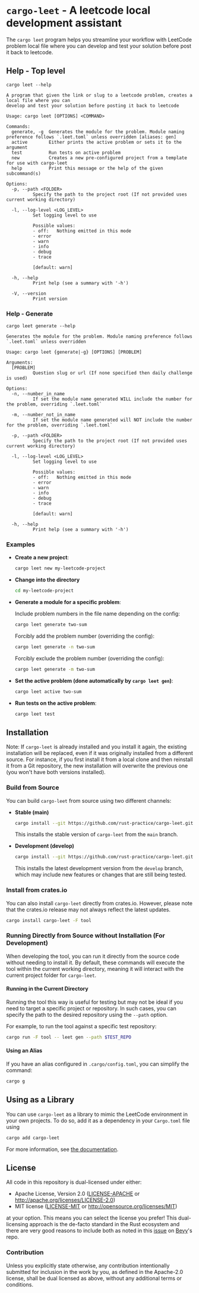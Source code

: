 # `cargo-leet` - A leetcode local development assistant

The `cargo leet` program helps you streamline your workflow with LeetCode problem local file where you can develop and test your solution before post it back to leetcode.

## Help - Top level

`cargo leet --help`

```
A program that given the link or slug to a leetcode problem, creates a local file where you can
develop and test your solution before posting it back to leetcode

Usage: cargo leet [OPTIONS] <COMMAND>

Commands:
  generate, -g  Generates the module for the problem. Module naming preference follows `.leet.toml` unless overridden [aliases: gen]
  active        Either prints the active problem or sets it to the argument
  test          Run tests on active problem
  new           Creates a new pre-configured project from a template for use with cargo-leet
  help          Print this message or the help of the given subcommand(s)

Options:
  -p, --path <FOLDER>
          Specify the path to the project root (If not provided uses current working directory)

  -l, --log-level <LOG_LEVEL>
          Set logging level to use

          Possible values:
          - off:   Nothing emitted in this mode
          - error
          - warn
          - info
          - debug
          - trace
          
          [default: warn]

  -h, --help
          Print help (see a summary with '-h')

  -V, --version
          Print version
```

### Help - Generate

`cargo leet generate --help`

```
Generates the module for the problem. Module naming preference follows `.leet.toml` unless overridden

Usage: cargo leet {generate|-g} [OPTIONS] [PROBLEM]

Arguments:
  [PROBLEM]
          Question slug or url (If none specified then daily challenge is used)

Options:
  -n, --number_in_name
          If set the module name generated WILL include the number for the problem, overriding `.leet.toml`

  -m, --number_not_in_name
          If set the module name generated will NOT include the number for the problem, overriding `.leet.toml`

  -p, --path <FOLDER>
          Specify the path to the project root (If not provided uses current working directory)

  -l, --log-level <LOG_LEVEL>
          Set logging level to use

          Possible values:
          - off:   Nothing emitted in this mode
          - error
          - warn
          - info
          - debug
          - trace
          
          [default: warn]

  -h, --help
          Print help (see a summary with '-h')
```

### Examples

- **Create a new project**:

  ```sh
  cargo leet new my-leetcode-project
  ```

- **Change into the directory**

  ```sh
  cd my-leetcode-project
  ```

- **Generate a module for a specific problem**:

  Include problem numbers in the file name depending on the config:
  ```sh
  cargo leet generate two-sum
  ```
  Forcibly add the problem number (overriding the config):
  ```sh
  cargo leet generate -n two-sum
  ```
  Forcibly exclude the problem number (overriding the config):
  ```sh
  cargo leet generate -m two-sum
  ```

- **Set the active problem (done automatically by `cargo leet gen`)**:

  ```sh
  cargo leet active two-sum
  ```

- **Run tests on the active problem**:

  ```sh
  cargo leet test
  ```

## Installation

Note: If `cargo-leet` is already installed and you install it again, the existing installation will be replaced, even if it was originally installed from a different source. For instance, if you first install it from a local clone and then reinstall it from a Git repository, the new installation will overwrite the previous one (you won't have both versions installed).

### Build from Source

You can build `cargo-leet` from source using two different channels:

- **Stable (main)**

  ```sh
  cargo install --git https://github.com/rust-practice/cargo-leet.git --branch main -F tool
  ```

  This installs the stable version of `cargo-leet` from the `main` branch.

- **Development (develop)**
  ```sh
  cargo install --git https://github.com/rust-practice/cargo-leet.git --branch develop -F tool
  ```
  This installs the latest development version from the `develop` branch, which may include new features or changes that are still being tested.

### Install from crates.io

You can also install `cargo-leet` directly from crates.io. However, please note that the crates.io release may not always reflect the latest updates.

```sh
cargo install cargo-leet -F tool
```

### Running Directly from Source without Installation (For Development)

When developing the tool, you can run it directly from the source code without needing to install it. By default, these commands will execute the tool within the current working directory, meaning it will interact with the current project folder for `cargo-leet`.

#### Running in the Current Directory

Running the tool this way is useful for testing but may not be ideal if you need to target a specific project or repository. In such cases, you can specify the path to the desired repository using the `--path` option.

For example, to run the tool against a specific test repository:

```sh
cargo run -F tool -- leet gen --path $TEST_REPO
```

#### Using an Alias

If you have an alias configured in `.cargo/config.toml`, you can simplify the command:

```sh
cargo g
```

## Using as a Library

You can use `cargo-leet` as a library to mimic the LeetCode environment in your own projects. To do so, add it as a dependency in your `Cargo.toml` file using

```sh
cargo add cargo-leet
```

For more information, see [the documentation](https://docs.rs/cargo-leet/).

## License

All code in this repository is dual-licensed under either:

- Apache License, Version 2.0 ([LICENSE-APACHE](LICENSE-APACHE) or http://apache.org/licenses/LICENSE-2.0)
- MIT license ([LICENSE-MIT](LICENSE-MIT) or http://opensource.org/licenses/MIT)

at your option.
This means you can select the license you prefer!
This dual-licensing approach is the de-facto standard in the Rust ecosystem and there are very good reasons to include
both as noted in this [issue](https://github.com/bevyengine/bevy/issues/2373) on [Bevy](https://bevyengine.org)'s repo.

### Contribution

Unless you explicitly state otherwise, any contribution intentionally submitted
for inclusion in the work by you, as defined in the Apache-2.0 license, shall
be dual licensed as above, without any additional terms or conditions.
